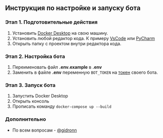 ## Инструкция по настройке и запуску бота
### Этап 1. Подготовительные действия
1. Установить [Docker Desktop](https://www.docker.com/products/docker-desktop/) на свою машину.
2. Установить любой редактор кода. К примеру [VsCode](https://code.visualstudio.com/) или [PyCharm](https://www.jetbrains.com/pycharm/)
3. Открыть папку с проектом внутри редактора кода.


###  Этап 2.  Настройка бота
1. Переименовать файл **.env.example**  в **.env**
2. Заменить в файле **.env** переменную `BOT_TOKEN` на [токен](https://botifi.me/ru/help/telegram-create-bot/) своего бота.

### Этап 3. Запуск бота
1. Запустить Docker Desktop
2. Открыть консоль
3. Прописать команду `docker-compose up --build`


### Дополнительно
- По всем вопросам - [@gidronn](https://t.me/gidronn)
